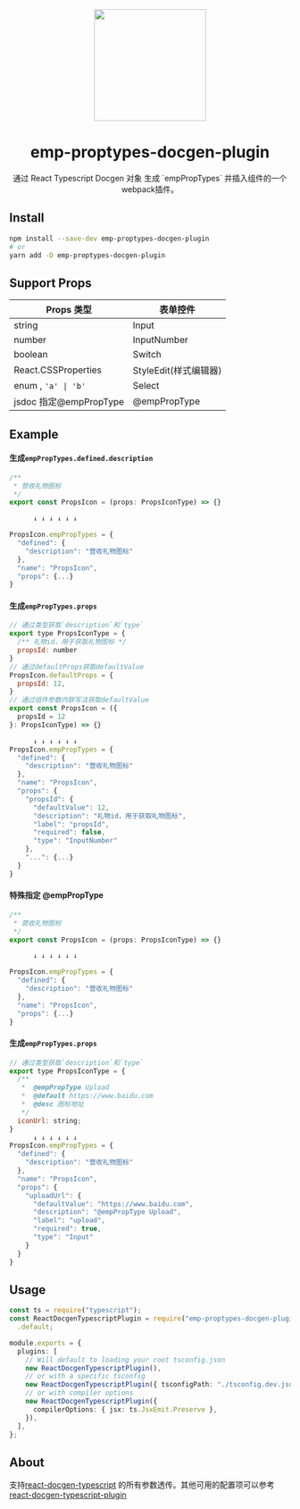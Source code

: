 <div align="center">
  <img  height="200"
    src="https://upload.wikimedia.org/wikipedia/commons/thumb/a/a7/React-icon.svg/512px-React-icon.svg.png">
  <h1>emp-proptypes-docgen-plugin</h1>
  <p>通过 React Typescript Docgen 对象 生成 `empPropTypes` 并插入组件的一个webpack插件。</p>
</div>

## Install

```sh
npm install --save-dev emp-proptypes-docgen-plugin
# or
yarn add -D emp-proptypes-docgen-plugin
```

## Support Props

| Props 类型             | 表单控件              |
| ---------------------- | --------------------- |
| string                 | Input                 |
| number                 | InputNumber           |
| boolean                | Switch                |
| React.CSSProperties    | StyleEdit(样式编辑器) |
| enum , `'a' \| 'b'`    | Select                |
| jsdoc 指定@empPropType | @empPropType          |

## Example

#### 生成`empPropTypes.defined.description`

```javascript
/**
 * 营收礼物图标
 */
export const PropsIcon = (props: PropsIconType) => {}

      ↓ ↓ ↓ ↓ ↓ ↓

PropsIcon.empPropTypes = {
  "defined": {
    "description": "营收礼物图标"
  },
  "name": "PropsIcon",
  "props": {...}
}
```

#### 生成`empPropTypes.props`

```javascript
// 通过类型获取`description`和`type`
export type PropsIconType = {
  /** 礼物id，用于获取礼物图标 */
  propsId: number
}
// 通过defaultProps获取defaultValue
PropsIcon.defaultProps = {
  propsId: 12,
}
// 通过组件参数内联写法获取defaultValue
export const PropsIcon = ({
  propsId = 12
}: PropsIconType) => {}

      ↓ ↓ ↓ ↓ ↓ ↓
PropsIcon.empPropTypes = {
  "defined": {
    "description": "营收礼物图标"
  },
  "name": "PropsIcon",
  "props": {
    "propsId": {
      "defaultValue": 12,
      "description": "礼物id，用于获取礼物图标",
      "label": "propsId",
      "required": false,
      "type": "InputNumber"
    },
    "...": {...}
  }
}

```

#### 特殊指定 @empPropType

```javascript
/**
 * 营收礼物图标
 */
export const PropsIcon = (props: PropsIconType) => {}

      ↓ ↓ ↓ ↓ ↓ ↓

PropsIcon.empPropTypes = {
  "defined": {
    "description": "营收礼物图标"
  },
  "name": "PropsIcon",
  "props": {...}
}
```

#### 生成`empPropTypes.props`

```javascript
// 通过类型获取`description`和`type`
export type PropsIconType = {
  /**
   *  @empPropType Upload
   *  @default https://www.baidu.com
   *  @desc 图标地址
   */
  iconUrl: string;
}
      ↓ ↓ ↓ ↓ ↓ ↓
PropsIcon.empPropTypes = {
  "defined": {
    "description": "营收礼物图标"
  },
  "name": "PropsIcon",
  "props": {
    "uploadUrl": {
      "defaultValue": "https://www.baidu.com",
      "description": "@empPropType Upload",
      "label": "upload",
      "required": true,
      "type": "Input"
    }
  }
}

```

## Usage

```ts
const ts = require("typescript");
const ReactDocgenTypescriptPlugin = require("emp-proptypes-docgen-plugin")
  .default;

module.exports = {
  plugins: [
    // Will default to loading your root tsconfig.json
    new ReactDocgenTypescriptPlugin(),
    // or with a specific tsconfig
    new ReactDocgenTypescriptPlugin({ tsconfigPath: "./tsconfig.dev.json" }),
    // or with compiler options
    new ReactDocgenTypescriptPlugin({
      compilerOptions: { jsx: ts.JsxEmit.Preserve },
    }),
  ],
};
```

## About

支持[react-docgen-typescript](https://github.com/styleguidist/react-docgen-typescript#parseroptions) 的所有参数透传。其他可用的配置项可以参考[react-docgen-typescript-plugin](https://github.com/hipstersmoothie/react-docgen-typescript-plugin)
